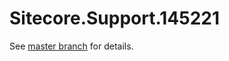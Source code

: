 # Sitecore.Support.145221

See [master branch](https://github.com/sitecoresupport/Sitecore.Support.145221) for details.